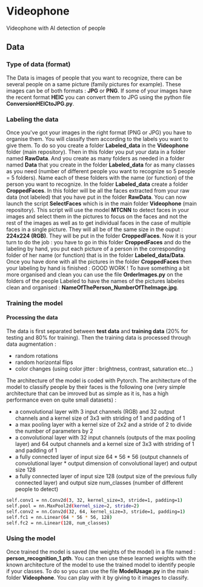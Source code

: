 # Videophone

Videophone with AI detection of people

## Data

### Type of data (format)

The Data is images of people that you want to recognize, there can be several people on a same picture (family pictures for example). These images can be of both formats : **JPG** or **PNG**. If some of your images have the recent format **HEIC** you can convert them to JPG using the python file **ConversionHEICtoJPG.py**. 

### Labeling the data

Once you've got your images in the right format (PNG or JPG) you have to organise them. You will classify them according to the labels you want to give them. To do so you create a folder **Labeled_data** in the **Videophone** folder (main repository). Then in this folder you put your data in a folder named **RawData**. And you create as many folders as needed in a folder named **Data** that you create in the folder **Labeled_data** for as many classes as you need (number of different people you want to recognize so 5 people = 5 folders). Name each of these folders with the name (or function) of the person you want to recognize. In the folder **Labeled_data** create a folder **CroppedFaces**. In this folder will be all the faces extracted from your raw data (not labeled) that you have put in the folder **RawData**. You can now launch the script **SelectFaces** which is in the main folder **Videophone** (main repository). This script will use the model **MTCNN** to detect faces in your images and select them in the pictures to focus on the faces and not the rest of the images as well as to get individual faces in the case of multiple faces in a single picture. They will all be of the same size in the ouput : **224x224 (RGB)**. They will be put in the folder **CroppedFaces**. Now it is your turn to do the job : you have to go in this folder **CroppedFaces** and do the labeling by hand, you put each picture of a person in the corresponding folder of her name (or function) that is in the folder **Labeled_data/Data**. Once you have done with all the pictures in the folder **CroppedFaces** then your labeling by hand is finished : GOOD WORK ! To have something a bit more organised and clean you can use the file **OrderImages.py** on the folders of the people Labeled to have the names of the pictures labeles clean and organised : **NameOfThePerson_NumberOfTheImage.jpg**.

### Training the model

#### Processing the data

The data is first separated between **test data** and **training data** (20% for testing and 80% for training). Then the training data is processed through data augmentation : 
  - random rotations
  - random horizontal flips
  - color changes (using color jitter : brightness, contrast, saturation etc...)

The architecture of the model is coded with Pytorch. The architecture of the model to classify people by their faces is the following one (very simple architecture that can be imroved but as simple as it is, has a high performance even on quite small datasets) :

  - a convolutional layer with 3 input channels (RGB) and 32 output channels and a kernel size of 3x3 with striding of 1 and padding of 1
  - a max pooling layer with a kernel size of 2x2 and a stride of 2 to divide the number of parameters by 2
  - a convolutional layer with 32 input channels (outputs of the max pooling layer) and 64 output channels and a kernel size of 3x3 with striding of 1 and padding of 1
  - a fully connected layer of input size 64 * 56 * 56 (output channels of convolutional layer * output dimension of convolutional layer) and output size 128
  - a fully connected layer of input size 128 (output size of the previous fully connected layer) and output size num_classes (number of different people to detect)
    
  ```bash
  self.conv1 = nn.Conv2d(3, 32, kernel_size=3, stride=1, padding=1)
  self.pool = nn.MaxPool2d(kernel_size=2, stride=2)
  self.conv2 = nn.Conv2d(32, 64, kernel_size=3, stride=1, padding=1)
  self.fc1 = nn.Linear(64 * 56 * 56, 128)
  self.fc2 = nn.Linear(128, num_classes)
```

### Using the model

Once trained the model is saved (the weights of the model) in a file named : **person_recognition_1.pth**. You can then use these learned weights with the known architecture of the model to use the trained model to identify people if your classes. To do so you can use the file **ModelUsage.py** in the main folder **Videophone**. You can play with it by giving to it images to classify.
